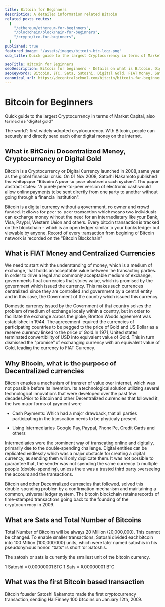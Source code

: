 ```yaml
---
title: Bitcoin for Beginners
description: A detailed information related Bitcoin
related_posts_routes:
  [
    "/ethereum/ethereum-for-beginners",
    "/blockchain/blockchain-for-beginners",
    "/crypto/ico-for-beginners",
  ]
published: true
featured_image: "/assets/images/bitcoin-btc-logo.png"
sub_title: Quick guide to the largest Cryptocurrency in terms of Market Capital - also termed as "digital gold"

seoTitle: Bitcoin for Beginners
seoDescription: Bitcoin for beginners - Details on what is Bitcoin, Digital Gold. Details about FIAT Money and purpose of Bitcoin and Cryptocurrency
seoKeywords: Bitcoin, BTC, Sats, Satoshi, Digital Gold, FIAT Money, Satoshi Nakamoto, Crypto, Cryptocurrency, Blockchain, Decentralization
canonical_url: https://decentralschool.com/bitcoin/bitcoin-for-beginners
---
```


<!-- # Bitcoin<i class="fab fa-btc"></i> for Beginners -->

<h1>Bitcoin <i class="fab fa-btc"></i> for Beginners</h1>
  
<p class="greytext">Quick guide to the largest Cryptocurrency in terms of Market Capital, also termed as "digital gold"
</p>

<div class="img-post">
<!-- <img src="/assets/images/bitcoin-btc-logo.png"/> -->
<lottie-player src="https://assets9.lottiefiles.com/packages/lf20_ikaawl5v.json" background="transparent"  speed="1"  style="width: 400px; height: 400px;" autoplay loop></lottie-player>
</div>

<p class="image-caption-text">The world’s first widely-adopted cryptocurrency. With Bitcoin, people can securely and directly send each other digital money on the internet.</p>

<h2>What is BitCoin: Decentralized Money, Cryptocurrency or Digital Gold</h2>

<p>
Bitcoin is a Cryptocurrency or Digital Currency launched in 2008, same year as the global financial crisis. On 01 Nov 2008, Satoshi Nakamoto published the whitepaper "Bitcoin: A peer-to-peer electronic cash system". The paper abstract states: "A purely peer-to-peer version of electronic cash would allow online payments to be sent directly from one party to another without going through a financial institution".
</p>

<p> Bitcoin is a digital currency without a government, no owner and crowd funded. It allows for peer-to-peer transaction which means two individuals can exchange money without the need for an intermediatary like your Bank, Visa, Paypal, Western Union and others. Every bitcoin transaction is tracked on the blockchain - which is an open ledger similar to your banks ledger but viewable by anyone. Record of every transaction from begining of Bitcoin network is recorded on the "Bitcoin Blockchain"</p>

<h2>What is FIAT Money and Centralized Currencies</h2>

<p>
We need to start with the understanding of money, which is a medium of exchange, that holds an acceptable value between the transacting parties. In order to drive a legal and commonly acceptable medium of exchange, governments float currencies that stores value, which is promised by the government which issued the currency. This makes such currencies centralized, since they are controlled and government by a central entity and in this case, the Government of the country which issued this currency.
</p>

<p>
Domestic currency issued by the Government of that country solves the problem of medium of exchange locally within a country, but in order to facilitate the exchange across the globe, Bretton Woods agreement was established in 1944. The agreeement required the currencies of participating countries to be pegged to the price of Gold and US Dollar as a reserve currency linked to the price of Gold.In 1971, United states terminated convertibility of USD into equivalent value of Gold. This in turn dismissed the "promise" of exchanging currency with an equivalent value of Gold, leading the currency to FIAT Currency.
</p>

<h2>Why Bitcoin, what is the purpose of Decentralized currencies</h2>

<p>
Bitcoin enables a mechanism of transfer of value over internet, which was not possible before its invention. Its a  technological solution utilizing several technological innovations that were developed over the past few decades.Prior to Bitcoin and other Decentralized currencies that followed it, the two major forms of payment were:
</p>

<p>

- Cash Payments: Which had a major drawback, that all parties participating in the transcation needs to be physicaly present

- Using Intermediaries: Google Pay, Paypal, Phone Pe, Credit Cards and others

</p>

<p>
Intermediaries were the prominent way of transcating online and digitally, primarily due to the double‐spending challenge. Digital entities can be replicated endlessly which was a major obstacle for creating a digital currency, as sending them will only duplicate them. It was not possible to guarantee that, the sender was not spending the same currency to multiple people (double-spending), unless there was a trusted third party overseeing the account and the transactions.
</p>

<p>
Bitcoin and other Decentralized currencies that followed, solved this double-spending problem by a confirmation mechanism and maintaining a common, universal ledger system. The bitcoin blockchain retains records of time-stamped transactions going back to the founding of the cryptocurrency in 2009.
</p>

<h2>What are Sats and Total Number of Bitcoins</h2>

<p>
Total Number of Bitcoins will be always 20 Million (20,000,000). This cannot be changed.
To enable smaller transactions, Satoshi divided each bitcoin into 100 Million (100,000,000) units, which were later named satoshis in his pseudonymous honor. “Sats” is short for Satoshis.
</p>

<p>The satoshi or sats is currently the smallest unit of the bitcoin currency.</p>

1 Satoshi = 0.00000001 BTC
1 Sats = 0.00000001 BTC

<h2>What was the first Bitcoin based transaction</h2>

<p>Bitcoin founder Satoshi Nakamoto made the first cryptocurrency transaction, sending Hal Finney 100 bitcoins on January 12th, 2009.</p>
